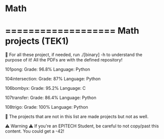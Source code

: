 # Math
===================
Math projects (TEK1)
===================

🎯 For all these project, if needed, run ./[binary] -h to understand the purpose of it!
All the PDFs are with the defined repository!

101pong:
  Grade: 96.8%
  Language: Python

104intersection:
  Grade: 87%
  Language: Python
  
106bombyx:
  Grade: 95.2%
  Language: C
 
107transfer:
  Grade: 86.4%
  Language: Python
  
108trigo:
  Grade: 100%
  Language: Python
  
  
🚩 The projects that are not in this list are made projects but not as well.
  
⚠️ Warning ⚠️ If you're an EPITECH Student, be careful to not copy/past this content. You could get a -42!
